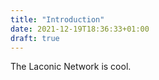 ```yaml
---
title: "Introduction"
date: 2021-12-19T18:36:33+01:00
draft: true
---
```


The Laconic Network is cool.
